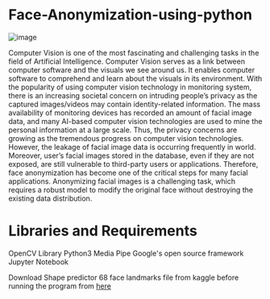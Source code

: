# Face-Anonymization-using-python

![image](https://github.com/gautamselot/Face-Anonymization-using-python/assets/60400166/6fe7784a-b109-4953-8704-e567bec58f70)

Computer Vision is one of the most fascinating and challenging tasks in the field of Artificial Intelligence. Computer Vision serves as a link between computer software and the visuals we see around us. It enables computer software to comprehend and learn about the visuals in its environment. With the popularity of using computer vision technology in monitoring system, there is an increasing societal concern on intruding people’s privacy as 
the captured images/videos may contain identity-related information. The mass availability of monitoring devices has recorded an amount of facial image data, and many AI-based computer vision technologies are used to mine the personal information at a large scale. Thus, the privacy concerns are growing as the tremendous progress on computer vision technologies. However, the leakage of facial image data is occurring frequently in world. 
Moreover, user’s facial images stored in the database, even if they are not exposed, are still vulnerable to third-party users or applications. Therefore, face anonymization has become one of the critical steps for many facial applications. Anonymizing facial images is a challenging task, which requires a robust model to modify the original face without destroying the existing data distribution.

# Libraries and Requirements

OpenCV Library
Python3
Media Pipe Google's open source framework
Jupyter Notebook

Download Shape predictor 68 face landmarks file from kaggle before running the program from [here](https://www.kaggle.com/datasets/sergiovirahonda/shape-predictor-68-face-landmarksdat)


